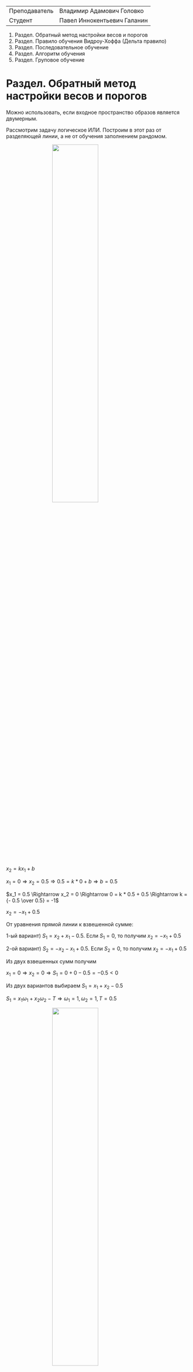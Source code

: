 |               |                             |
| ------------- | --------------------------- |
| Преподаватель | Владимир Адамович Головко   |
| Студент       | Павел Иннокентьевич Галанин |

1. Раздел. Обратный метод настройки весов и порогов
2. Раздел. Правило обучения Видроу-Хоффа (Дельта правило)
3. Раздел. Последовательное обучение
4. Раздел. Алгоритм обучения
5. Раздел. Груповое обучение

<div style="page-break-after: always;"></div>

# Раздел. Обратный метод настройки весов и порогов

Можно использовать, если входное пространство образов является двумерным.

Рассмотрим задачу логическое ИЛИ. Построим в этот раз от разделяющей линии, а не от обучения заполнением рандомом.

<img width="50%" src="imgs/1.png" style="display: block; margin: 0 auto;" />

$x_2 = k x_1 + b$

$x_1 = 0 \Rightarrow x_2 = 0.5 \Rightarrow 0.5 = k * 0 + b \Rightarrow b = 0.5$

$x_1 = 0.5 \Rightarrow x_2 = 0 \Rightarrow 0 = k * 0.5 + 0.5 \Rightarrow k = {- 0.5 \over 0.5} = -1$

$x_2 = - x_1 + 0.5$

От уравнения прямой линии к взвешенной сумме:

1-ый вариант) $S_1 = x_2 + x_1 - 0.5$. Если $S_1 = 0$, то получим $x_2 = - x_1 + 0.5$

2-ой вариант) $S_2 = - x_2 - x_1 + 0.5$. Если $S_2 = 0$, то получим $x_2 = - x_1 + 0.5$

Из двух взвешенных сумм получим

$x_1 = 0 \Rightarrow x_2 = 0 \Rightarrow S_1 = 0 + 0 - 0.5 = - 0.5 < 0$

Из двух вариантов выбираем $S_1 = x_1 + x_2 - 0.5$

$S_1 = x_1 \omega_1 + x_2 \omega_2 - T \Rightarrow \omega_1 = 1, \omega_2 = 1, T = 0.5$

<img width="50%" src="imgs/2.png" style="display: block; margin: 0 auto;" />

| $x_1$ | $x_2$ | $ S $ | $ y $ |
|:-----:|:-----:|:-----:|:-----:|
| 0     | 0     | -0.5  | 0     |
| 0     | 1     | 0.5   | 1     |
| 1     | 0     | 0.5   | 1     |
| 1     | 1     | 1.5   | 1     |

<div style="page-break-after: always;"></div>

# Раздел. Правило обучения Видроу-Хоффа (Дельта правило)

Используется для обучения линейного однослойного персептрона.

**<u>Линейным пересептроном</u>** называется нейронные элементы обрабатывающего слоя, которого имеют линейную функцию активации.

<img width="50%" src="imgs/3.png" style="display: block; margin: 0 auto;" />

$$
y_i = S_j = \sum_{i = 1}^n \omega_{ij} x_i - T_j
$$

Целью обучения сетя является минимизация суммарной квадратичной ошибки сети, которая характеризует разницу между реальными выходными значениями и эталоными для всех образов из обучающей выборки.

$$
E_s = {1 \over 2} \sum_{k = 1}^L \sum_{j = 1}^m (y_j^k - e_j^k)^2 \to min
$$

$ L $ - Кол-во образов обучающей выборки

Обучающая выборка

$$
X = \left[
    \begin{array}{c}
      x^1\\
      x^2\\
      ...\\
      x^L
    \end{array}
  \right]

  =

  \left[
  \begin{array}{c c c c}
  x_1^1 & x_2^1 & ... & x_n^1 \\
  x_1^2 & x_2^2 & ... & x_n^2 \\
  - & - & - & - \\
  x_1^L & x_2^L & ... & x_n^L \\
 \end{array}
 \right]

 \begin{array}{l}
  -~1~obraz \\
  -~2~obraz \\
  - \\
  -~L~obraz \\
 \end{array}

$$

$$
e = \left[
    \begin{array}{c}
      e^1\\
      e^2\\
      ...\\
      e^L
    \end{array}
  \right]

  =

  \left[
  \begin{array}{c c c c}
  e_1^1 & e_2^1 & ... & e_m^1 \\
  e_1^2 & e_2^2 & ... & e_m^2 \\
  - & - & - & - \\
  e_1^L & e_2^L & ... & e_n^L \\
 \end{array}
 \right]
$$

Обеспечение $x^k$ в эталонные $x^k \to e^k$, $\forall k = \bar{1,L}$

$(\omega, T) = \min E$ - найти такие $\omega, T$, когда $\min E$

Для минимизации сумарной квадратичной ошибки сети будем использовать метод градиентного спуска в пространстве весов и порогов.

$y = x^2$

1 метод) взятие производной и приравнивание к нулю

2 метод) $x(t+1) = x(t) - \alpha {\partial y \over \partial x}$

Для $y = x^2$ по второму методу $x(t+1) = x(t) - \alpha 2 x t$

<img width="50%" src="imgs/4.png" style="display: block; margin: 0 auto;" />

$\alpha$ - шаг обучения / скорость обучения

Существует два подхода к обучению:

1. Online learning - последовательный метод обучения
2. Batch learning - групповой метод обучения

<div style="page-break-after: always;"></div>

# Раздел. Последовательное обучение

В этом случае модификация весов и порогов нейронной сети происходит после подачи каждого образа из обучающей выборки на нейронную сеть. Тогда в методе градиентного спуска используется квадратичная ошибка для одного образа

$$
E = {1 \over 2} \sum_{j = 1}^m (y_j - e_j)^2
$$

Для минимизации суммарной квадратичной ошибки сети в соотвествии с методом градиентного спуска веса и пороги должны изменяться следующим образом:

$$
\omega_{ij}(t+1) = \omega_{ij}(t) - \alpha {\partial E \over \partial \omega_{ij}}
$$

$$
T_j(t+1) = T_j(t) - \alpha {\partial E \over \partial T_j}
$$

$$
y_j = \sum_{i = 1}^n \omega_{ij} x_i - T_j
$$

$$
{\partial E \over \partial \omega_{ij}} = {\partial E \over \partial y_j} {\partial y_j \over \partial \omega_{ij}}
$$

$$
{\partial E \over \partial y_j} = y_j - e_j
$$

$$
E = {1 \over 2} (y_1 - e_1)^2 + {1 \over 2} (y_2 - e_2)^2
$$

$$
{\partial E \over \partial y_2} = y_2 - e_2
$$

$$
{\partial y_j \over \partial \omega_{ij}} = x_i
$$

$$
{\partial E \over \partial \omega_{ij}} = x_i (y_j - e_j)
$$

По порогам:

$$
{\partial E \over \partial T_j} = {\partial E \over \partial y_j} {\partial y_j \over \partial T_j} = - (y_j - e_j)
$$

Подставляем в исходное выражение для градиентного спуска - и получаем следующие:

$$
\omega_{ij}(t+1) = \omega_i(t) - \alpha x_i (y_j - e_j)
$$

$$
T_j(t+1) = T_j(t) + \alpha (y_j - e_j)
$$

Это правило Видроу Хоффа или дельта правило.

<div style="page-break-after: always;"></div>

# Раздел. Алгоритм обучения

1. Случайная инициализация весов и порогов в достаточно узком диапазоне значений $\omega, T \in [0;1]$

2. Задание шага обучения $\alpha = const \in (0;1)$ и значения желаемой суммарной квадратичной ошибки сети $E_e$ до уровня, которой мы хотим обучить сеть.

3. Последовательно подаются входные образы из обучающей выборки на нейронную сеть. $k = \bar{1, j}$ - кол-во образов обучающей выборки. И для каждого образа производятся следующие действия:
   
   1. Вычисляются выходные значения сети:
      
      $$
      y_j = \sum_{i = 1}^n \omega_{ij} x_i - T_{ij}
      $$
      
      $j = \bar{1,m}$
   
   2. В соотвествии с дельта правилом производится модификация весов и порогов
      
      $$
      \omega_{ij}(t+1) = \omega_{ij}(t) - \alpha x_i (y_j - e_j)
      $$
      
      $$
      T_j(t+1) = T_j(t) + \alpha (y_j - e_j)
      $$
      
      $i = \bar{1,n}$, $j = \bar{1,m}$

4. Последовательно подаються входные образы из обучающей выборки на нейронную сеть $k=\bar{1,n}$ и вычисляются значения сумарной квадратичной ошибки сети
   
   $$
   E_s = {1 \over 2} \sum_{k = 1}^L \sum_{j=1}^m (y_j^k - e_j^k)^2
   $$

5. Происходит сравнение суммарной квадратичной ошибки сути с желаемой. Если $E_S > E_e$, то алгоритм продолжается начиная с пункта 3, в противном случае обучение заканчивается

**Примечание**. Другой критерий остановки алгоритма

Алгоритм обучения щаканчивается, когда перестаёт уменьшатся значение суммарной квадратичной ошибки сети или её уменьшение происходит не значительно

<img width="50%" src="imgs/5.png" style="display: block; margin: 0 auto;" />

<div style="page-break-after: always;"></div>

# Раздел. Груповое обучение

В этом случае модификация весов и порогов происходит после подачи группы образов на нейронную сеть.

Пусть размер группы образов, после которой происходит модификация весов и порогов $< 1$.

Если $L > L_1 \geq L$, то такой метод обучения называется методом стохастического градиента SGD (Stochastic gradient descent). В этом случае в методе градиентного спуска используется квадратичная ошибка для $L_1$ образов.

$$
E(L_1) = {1 \over 2} \sum_{k=1}^{L_1} \sum_{j = 1}^m (y_j^k - e_j^k)^2
$$

Тогда для минимизации суммарной квадратичной ошибки сети веса и пороги должны изменятся следующим образом:

$$
\omega_{ij} (L_1) = \omega_{ij}(0) - \alpha {\partial E(L_1) \over \partial \omega_{ij}}
$$

$$
T_j(L_1) = T_j(0) - \alpha {\partial E(L_1) \over \partial T_j}
$$

Физический смысл записи

$\omega_{ij}(L_1)$ - веса изменяються после L образа

$\omega_{ij}(0)$ - веса до подачи в нейронную сеть

$$
y_j^k = \sum_{i = 1}^n \omega_{ij} x_i^k - T_j
$$

$$
{\partial E(L_1) \over \partial \omega_{ij}} = \sum_{k=1}^{L_1} {\partial E(L_1) \over \partial y_j^k} {\partial Y_j^k \over \partial \omega_{ij}}
$$

$$
{\partial E(L_1) \over \partial \omega_{ij}} = \sum_{k=1}^{L_1} (y_j^k - e_j^k) x_i^k
$$

$$
{\partial E(L_1) \over \partial T_j} = \sum_{k=1}^{L_1} (y_j^k - e_j^k)
$$

В результате можем получить дельта правило для группового обучения:

$$
\omega_{ij}(L_1) = \omega_{ij}(0) - \alpha \sum_{k=1}^{L_1} x_i^k (y_j^k - e_j^k)
$$

$$
T_j(L_1) = T_j(0) + \alpha \sum_{k=1}^{L_1} (y_j^k - e_j^k)
$$
